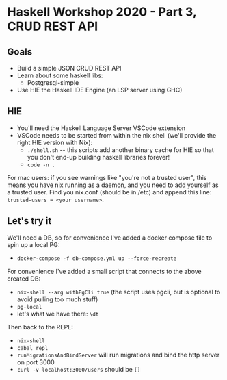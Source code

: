 # Haskell Workshop 2020 - Part 3, CRUD REST API

## Goals

* Build a simple JSON CRUD REST API
* Learn about some haskell libs:
  * Postgresql-simple
* Use HIE the Haskell IDE Engine (an LSP server using GHC)

## HIE

* You'll need the Haskell Language Server VSCode extension
* VSCode needs to be started from within the nix shell (we'll provide the right HIE version with Nix):
  * `./shell.sh` -- this scripts add another binary cache for HIE so that you don't end-up building haskell libraries forever!
  * `code -n .`

For mac users: if you see warnings like "you're not a trusted user", this means you have nix running as a daemon,
and you need to add yourself as a trusted user. Find you nix.conf (should be in /etc) and append this line:
`trusted-users = <your username>`.

## Let's try it

We'll need a DB, so for convenience I've added a docker compose file to spin up a local PG:
* `docker-compose -f db-compose.yml up --force-recreate`

For convenience I've added a small script that connects to the above created DB:
* `nix-shell --arg withPgCli true` (the script uses pgcli, but is optional to avoid pulling too much stuff)
* `pg-local`
* let's what we have there: `\dt`

Then back to the REPL:
* `nix-shell`
* `cabal repl`
* `runMigrationsAndBindServer` will run migrations and bind the http server on port 3000
* `curl -v localhost:3000/users` should be `[]`

